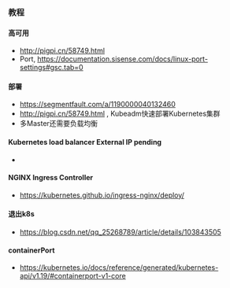 

### 教程
#### 高可用
* http://pigpi.cn/58749.html
* Port, https://documentation.sisense.com/docs/linux-port-settings#gsc.tab=0

#### 部署
* https://segmentfault.com/a/1190000040132460
* http://pigpi.cn/58749.html , Kubeadm快速部署Kubernetes集群
* 多Master还需要负载均衡



#### Kubernetes load balancer External IP pending
*

#### NGINX Ingress Controller
* https://kubernetes.github.io/ingress-nginx/deploy/


#### 退出k8s
* https://blog.csdn.net/qq_25268789/article/details/103843505


#### containerPort
* https://kubernetes.io/docs/reference/generated/kubernetes-api/v1.19/#containerport-v1-core


